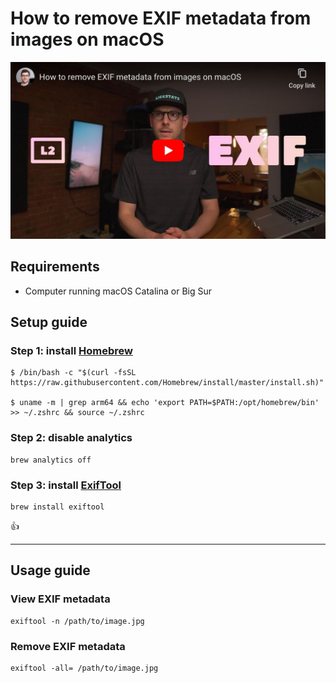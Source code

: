 <!--
Title: How to remove EXIF metadata from images on macOS
Description: Learn how to remove EXIF metadata from images on macOS.
Author: Sun Knudsen <https://github.com/sunknudsen>
Contributors: Sun Knudsen <https://github.com/sunknudsen>
Reviewers:
Publication date: 2020-06-25T00:00:00.000Z
Listed: true
Pinned:
-->

# How to remove EXIF metadata from images on macOS

[![How to remove EXIF metadata from images on macOS](how-to-remove-exif-metadata-from-images-on-macos.jpeg)](https://www.youtube.com/watch?v=mVMGiMFGgsU "How to remove EXIF metadata from images on macOS")

## Requirements

- Computer running macOS Catalina or Big Sur

## Setup guide

### Step 1: install [Homebrew](https://brew.sh/)

```console
$ /bin/bash -c "$(curl -fsSL https://raw.githubusercontent.com/Homebrew/install/master/install.sh)"

$ uname -m | grep arm64 && echo 'export PATH=$PATH:/opt/homebrew/bin' >> ~/.zshrc && source ~/.zshrc
```

### Step 2: disable analytics

```shell
brew analytics off
```

### Step 3: install [ExifTool](https://exiftool.org/)

```shell
brew install exiftool
```

👍

---

## Usage guide

### View EXIF metadata

```shell
exiftool -n /path/to/image.jpg
```

### Remove EXIF metadata

```shell
exiftool -all= /path/to/image.jpg
```
